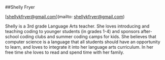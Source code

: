 ##Shelly Fryer

[shellykfryer@gmail.com](mailto: shellykfryer@gmail.com)

Shelly is a 3rd grade Language Arts teacher. She loves introducing and teaching coding to younger students (in grades 1-4) and sponsors after-school coding clubs and summer coding camps for kids.  She believes that computer science is a language that all students should have an opportunity to learn, and loves to integrate it into her language arts curriculum.  In her free time she loves to read and spend time with her family.
